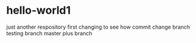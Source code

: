 # hello-world1
just another respository
first changing  to see how commit change
branch
testing branch
master plus branch
